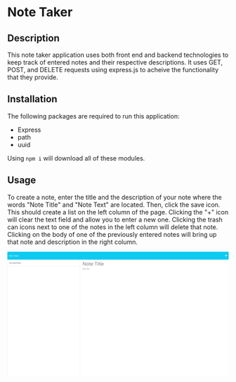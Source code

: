 # Note Taker

## Description

This note taker application uses both front end and backend technologies to keep track of entered notes and their respective descriptions. It uses GET, POST, and DELETE requests using express.js to acheive the functionality that they provide.

## Installation

The following packages are required to run this application:
- Express
- path
- uuid  

Using ```npm i``` will download all of these modules.

## Usage

To create a note, enter the title and the description of your note where the words "Note Title" and "Note Text" are located. Then, click the save icon. This should create a list on the left column of the page. Clicking the "+" icon will clear the text field and allow you to enter a new one. Clicking the trash can icons next to one of the notes in the left column will delete that note. Clicking on the body of one of the previously entered notes will bring up that note and description in the right column.

 ![alt text](assets/images/localhost_3001_notes.png)